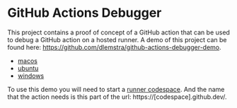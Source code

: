 # GitHub Actions Debugger

This project contains a proof of concept of a GitHub action that can be used to debug a GitHub action on a hosted runner. A demo of this project can be found here: https://github.com/dlemstra/github-actions-debugger-demo.

- [macos](https://github.com/dlemstra/github-actions-debugger-demo/blob/main/.github/workflows/macos.yml)
- [ubuntu](https://github.com/dlemstra/github-actions-debugger-demo/blob/main/.github/workflows/ubuntu.yml)
- [windows](https://github.com/dlemstra/github-actions-debugger-demo/blob/main/.github/workflows/windows.yml)

To use this demo you will need to start a [runner codespace](https://github.com/dlemstra/runner-codespace). And the name that the action needs is this part of the url: https://[codespace].github.dev/.
